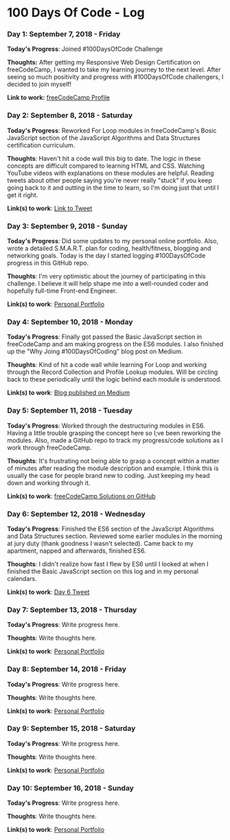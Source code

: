 # 100 Days Of Code - Log

### Day 1: September 7, 2018 - Friday

**Today's Progress**: Joined #100DaysOfCode Challenge

**Thoughts:** After getting my Responsive Web Design Certification on freeCodeCamp, I wanted to take my learning journey to the next level. After seeing so much positivity and progress with #100DaysOfCode challengers, I decided to join myself!

**Link to work:** [freeCodeCamp Profile](https://www.freecodecamp.org/connorocampo)

### Day 2: September 8, 2018 - Saturday

**Today's Progress**: Reworked For Loop modules in freeCodeCamp's Bosic JavaScript section of the JavaScript Algorithms and Data Structures certification curriculum.

**Thoughts**: Haven't hit a code wall this big to date. The logic in these concepts are difficult compared to learning HTML and CSS. Watching YouTube videos with explanations on these modules are helpful. Reading tweets about other people saying you're never really "stuck" if you keep going back to it and outting in the time to learn, so I'm doing just that until I get it right.

**Link(s) to work**: [Link to Tweet](https://twitter.com/ConnorOcampo/status/1038633504693739520)

### Day 3: September 9, 2018 - Sunday

**Today's Progress**: Did some updates to my personal online portfolio. Also, wrote a detailed S.M.A.R.T. plan for coding, health/fitness, blogging and networking goals. Today is the day I started logging #100DaysOfCode progress in this GitHub repo. 

**Thoughts**: I'm very optimistic about the journey of participating in this challenge. I believe it will help shape me into a well-rounded coder and hopefully full-time Front-end Engineer.

**Link(s) to work**: [Personal Portfolio](https://www.connorocampo.com/)

### Day 4: September 10, 2018 - Monday

**Today's Progress**: Finally got passed the Basic JavaScript section in freeCodeCamp and am making progress on the ES6 modules. I also finished up the "Why Joing #100DaysOfCoding" blog post on Medium. 

**Thoughts**: Kind of hit a code wall while learning For Loop and working through the Record Collection and Profile Lookup modules. Will be circling back to these periodically until the logic behind each module is understood.

**Link(s) to work**: [Blog published on Medium](https://medium.com/@connorocampo/why-join-the-100daysofcode-challenge-7b9ce150e10c)

### Day 5: September 11, 2018 - Tuesday

**Today's Progress**: Worked through the destructuring modules in ES6. Having a little trouble grasping the concept here so I;ve been reworking the modules. Also, made a GitHub repo to track my progress/code solutions as I work through freeCodeCamp.

**Thoughts**: It's frustrating not being able to grasp a concept within a matter of minutes after reading the module description and example. I think this is usually the case for people brand new to coding. Just keeping my head down and working through it.

**Link(s) to work**: [freeCodeCamp Solutions on GitHub](https://github.com/connorocampo/freeCodeCamp-solutions/tree/master/JavaScript-Algorithms-and-Data-Structures/ES6)

### Day 6: September 12, 2018 - Wednesday

**Today's Progress**: Finished the ES6 section of the JavaScript Algorithms and Data Structures section. Reviewed some earlier modules in the morning at jury duty (thank goodness I wasn't selected). Came back to my apartment, napped and afterwards, finished ES6.

**Thoughts**: I didn't realize how fast I flew by ES6 until I looked at when I finished the Basic JavaScript section on this log and in my personal calendars.

**Link(s) to work**: [Day 6 Tweet](https://twitter.com/ConnorOcampo/status/1040050286038016000)

### Day 7: September 13, 2018 - Thursday

**Today's Progress**: Write progress here.

**Thoughts**: Write thoughts here.

**Link(s) to work**: [Personal Portfolio](https://www.connorocampo.com/)

### Day 8: September 14, 2018 - Friday

**Today's Progress**: Write progress here.

**Thoughts**: Write thoughts here.

**Link(s) to work**: [Personal Portfolio](https://www.connorocampo.com/)

### Day 9: September 15, 2018 - Saturday

**Today's Progress**: Write progress here.

**Thoughts**: Write thoughts here.

**Link(s) to work**: [Personal Portfolio](https://www.connorocampo.com/)

### Day 10: September 16, 2018 - Sunday

**Today's Progress**: Write progress here.

**Thoughts**: Write thoughts here.

**Link(s) to work**: [Personal Portfolio](https://www.connorocampo.com/)
